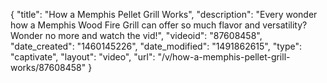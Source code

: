 {
    "title": "How a Memphis Pellet Grill Works",
    "description": "Every wonder how a Memphis Wood Fire Grill can offer so much flavor and versatility? Wonder no more and watch the vid!",
    "videoid": "87608458",
    "date_created": "1460145226",
    "date_modified": "1491862615",
    "type": "captivate",
    "layout": "video",
    "url": "\/v\/how-a-memphis-pellet-grill-works\/87608458"
}